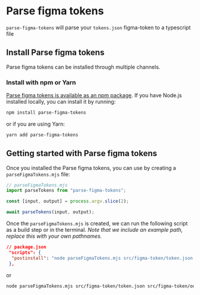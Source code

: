 # Parse figma tokens

`parse-figma-tokens` will parse your `tokens.json` figma-token to a typescript file

## Install Parse figma tokens

Parse figma tokens can be installed through multiple channels.

### Install with npm or Yarn

[Parse figma tokens is available as an npm package](). If you have Node.js installed locally, you can install it by running:

```bash
npm install parse-figma-tokens
```

or if you are using Yarn:

```bash
yarn add parse-figma-tokens
```

## Getting started with Parse figma tokens

Once you installed the Parse figma tokens, you can use by creating a `parseFigmaTokens.mjs` file:

```js
// parseFigmaTokens.mjs
import parseTokens from "parse-figma-tokens";

const [input, output] = process.argv.slice(2);

await parseTokens(input, output);
```
Once the `parseFigmaTokens.mjs` is created, we can run the following script as a build step or in the terminal. _Note that we include an example path, replace this with your own pathnames._

```json
// package.json
 "scripts": {
  "postinstall": "node parseFigmaTokens.mjs src/figma-token/token.json src/figma-token/output/token.ts",
 },

```
or
```bash
node parseFigmaTokens.mjs src/figma-token/token.json src/figma-token/output/token.ts
```